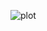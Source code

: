 
![plot](https://www.lifewire.com/thmb/1zZ9zIe5RotFu0GoboW8cAbIhx4=/1500x0/filters:no_upscale():max_bytes(150000):strip_icc()/Whatisstreaming_-8387dbe7a61144c48f02353d395fa32a.jpg)
